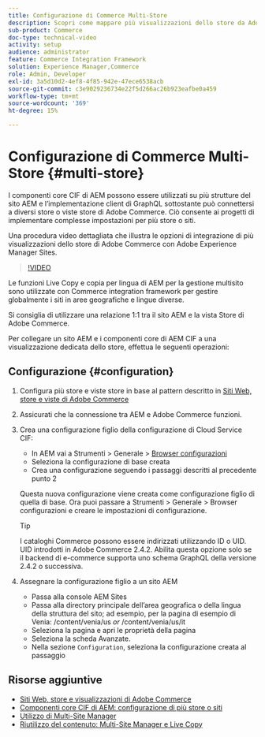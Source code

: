 ```yaml
---
title: Configurazione di Commerce Multi-Store
description: Scopri come mappare più visualizzazioni dello store da Adobe Commerce ad AEM. Questo consente ai progetti di supportare casi d’uso multi-tenant e multilingue.
sub-product: Commerce
doc-type: technical-video
activity: setup
audience: administrator
feature: Commerce Integration Framework
solution: Experience Manager,Commerce
role: Admin, Developer
exl-id: 3a5d10d2-4ef8-4f85-942e-47ece6538acb
source-git-commit: c3e9029236734e22f5d266ac26b923eafbe0a459
workflow-type: tm+mt
source-wordcount: '369'
ht-degree: 15%

---
```


# Configurazione di Commerce Multi-Store {#multi-store}

I componenti core CIF di AEM possono essere utilizzati su più strutture del sito AEM e l’implementazione client di GraphQL sottostante può connettersi a diversi store o viste store di Adobe Commerce. Ciò consente ai progetti di implementare complesse impostazioni per più store o siti.

Una procedura video dettagliata che illustra le opzioni di integrazione di più visualizzazioni dello store di Adobe Commerce con Adobe Experience Manager Sites.

>[!VIDEO](https://video.tv.adobe.com/v/36997/?quality=12&captions=ita)

Le funzioni Live Copy e copia per lingua di AEM per la gestione multisito sono utilizzate con Commerce integration framework per gestire globalmente i siti in aree geografiche e lingue diverse.

Si consiglia di utilizzare una relazione 1:1 tra il sito AEM e la vista Store di Adobe Commerce.

Per collegare un sito AEM e i componenti core di AEM CIF a una visualizzazione dedicata dello store, effettua le seguenti operazioni:

## Configurazione {#configuration}

1. Configura più store e viste store in base al pattern descritto in [Siti Web, store e viste di Adobe Commerce](https://experienceleague.adobe.com/docs/commerce-admin/start/setup/websites-stores-views.html?lang=it)

2. Assicurati che la connessione tra AEM e Adobe Commerce funzioni.

3. Crea una configurazione figlio della configurazione di Cloud Service CIF:

   * In AEM vai a Strumenti > Generale > [Browser configurazioni](/help/sites-administering/configurations.md#using-configuration-browser)
   * Seleziona la configurazione di base creata
   * Crea una configurazione seguendo i passaggi descritti al precedente punto 2

   Questa nuova configurazione viene creata come configurazione figlio di quella di base. Ora puoi passare a Strumenti > Generale > Browser configurazioni e creare le impostazioni di configurazione.

   >[!TIP]
   >
   >I cataloghi Commerce possono essere indirizzati utilizzando ID o UID. UID introdotti in Adobe Commerce 2.4.2. Abilita questa opzione solo se il backend di e-commerce supporta uno schema GraphQL della versione 2.4.2 o successiva.

4. Assegnare la configurazione figlio a un sito AEM

   * Passa alla console AEM Sites
   * Passa alla directory principale dell’area geografica o della lingua della struttura del sito; ad esempio, per la pagina di esempio di Venia: /content/venia/us _or_ /content/venia/us/it
   * Seleziona la pagina e apri le proprietà della pagina
   * Seleziona la scheda Avanzate.
   * Nella sezione `Configuration`, seleziona la configurazione creata al passaggio

## Risorse aggiuntive

* [Siti Web, store e visualizzazioni di Adobe Commerce](https://experienceleague.adobe.com/docs/commerce-admin/start/setup/websites-stores-views.html?lang=it)
* [Componenti core CIF di AEM: configurazione di più store o siti](https://github.com/adobe/aem-core-cif-components#multi-store--site-configuration)
* [Utilizzo di Multi-Site Manager](https://experienceleague.adobe.com/docs/experience-manager-learn/sites/translation/multi-site-manager-feature-video-use.html?lang=it)
* [Riutilizzo del contenuto: Multi-Site Manager e Live Copy](/help/sites-administering/msm.md)
